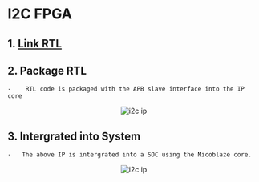 # I2C FPGA 
## 1. [Link RTL](https://github.com/kevinhoang90/i2c_rtl)
## 2. Package RTL
    -    RTL code is packaged with the APB slave interface into the IP core
<p align="center">
    <image src="image/i2c_ip.png" alt="i2c ip">
</p>

## 3. Intergrated into System 
    -   The above IP is intergrated into a SOC using the Micoblaze core.
<p align="center">
    <image src="image/microblaze_soc.png" alt="i2c ip">
</p>

